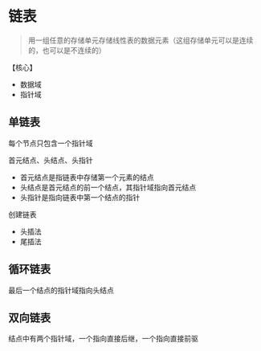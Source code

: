 # 链表

> 用一组任意的存储单元存储线性表的数据元素（这组存储单元可以是连续的，也可以是不连续的）



【核心】

- 数据域
- 指针域





## 单链表

每个节点只包含一个指针域



首元结点、头结点、头指针

- 首元结点是指链表中存储第一个元素的结点
- 头结点是首元结点的前一个结点，其指针域指向首元结点
- 头指针是指向链表中第一个结点的指针



创建链表

- 头插法
- 尾插法





## 循环链表

最后一个结点的指针域指向头结点





## 双向链表

结点中有两个指针域，一个指向直接后继，一个指向直接前驱

